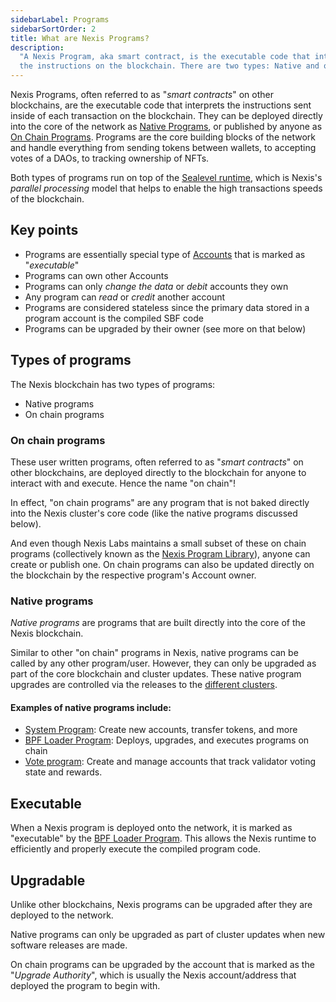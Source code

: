 ```yaml
---
sidebarLabel: Programs
sidebarSortOrder: 2
title: What are Nexis Programs?
description:
  "A Nexis Program, aka smart contract, is the executable code that interprets
  the instructions on the blockchain. There are two types: Native and on chain."
---
```


Nexis Programs, often referred to as "_smart contracts_" on other blockchains,
are the executable code that interprets the instructions sent inside of each
transaction on the blockchain. They can be deployed directly into the core of
the network as [Native Programs](#native-programs), or published by anyone as
[On Chain Programs](#on-chain-programs). Programs are the core building blocks
of the network and handle everything from sending tokens between wallets, to
accepting votes of a DAOs, to tracking ownership of NFTs.

Both types of programs run on top of the
[Sealevel runtime](https://medium.com/Nexis-labs/sealevel-parallel-processing-thousands-of-smart-contracts-d814b378192),
which is Nexis's _parallel processing_ model that helps to enable the high
transactions speeds of the blockchain.

## Key points

- Programs are essentially special type of [Accounts](/docs/core/accounts.md)
  that is marked as "_executable_"
- Programs can own other Accounts
- Programs can only _change the data_ or _debit_ accounts they own
- Any program can _read_ or _credit_ another account
- Programs are considered stateless since the primary data stored in a program
  account is the compiled SBF code
- Programs can be upgraded by their owner (see more on that below)

## Types of programs

The Nexis blockchain has two types of programs:

- Native programs
- On chain programs

### On chain programs

These user written programs, often referred to as "_smart contracts_" on other
blockchains, are deployed directly to the blockchain for anyone to interact with
and execute. Hence the name "on chain"!

In effect, "on chain programs" are any program that is not baked directly into
the Nexis cluster's core code (like the native programs discussed below).

And even though Nexis Labs maintains a small subset of these on chain programs
(collectively known as the [Nexis Program Library](https://spl.Nexis.com/)),
anyone can create or publish one. On chain programs can also be updated directly
on the blockchain by the respective program's Account owner.

### Native programs

_Native programs_ are programs that are built directly into the core of the
Nexis blockchain.

Similar to other "on chain" programs in Nexis, native programs can be called by
any other program/user. However, they can only be upgraded as part of the core
blockchain and cluster updates. These native program upgrades are controlled via
the releases to the [different clusters](/docs/core/clusters.md).

#### Examples of native programs include:

- [System Program](https://docs.Nexislabs.com/runtime/programs#system-program):
  Create new accounts, transfer tokens, and more
- [BPF Loader Program](https://docs.Nexislabs.com/runtime/programs#bpf-loader):
  Deploys, upgrades, and executes programs on chain
- [Vote program](https://docs.Nexislabs.com/runtime/programs#vote-program):
  Create and manage accounts that track validator voting state and rewards.

## Executable

When a Nexis program is deployed onto the network, it is marked as "executable"
by the
[BPF Loader Program](https://docs.Nexislabs.com/runtime/programs#bpf-loader).
This allows the Nexis runtime to efficiently and properly execute the compiled
program code.

## Upgradable

Unlike other blockchains, Nexis programs can be upgraded after they are
deployed to the network.

Native programs can only be upgraded as part of cluster updates when new
software releases are made.

On chain programs can be upgraded by the account that is marked as the "_Upgrade
Authority_", which is usually the Nexis account/address that deployed the
program to begin with.
